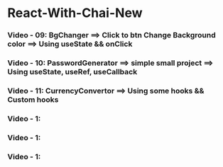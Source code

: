 # React-With-Chai-New


### Video - 09: BgChanger ==> Click to btn Change Background color ==> Using useState && onClick 
### Video - 10: PasswordGenerator ==> simple small project ==> Using useState, useRef, useCallback 
### Video - 11: CurrencyConvertor ==> Using some hooks && Custom hooks
### Video - 1:
### Video - 1:
### Video - 1: